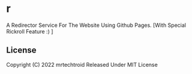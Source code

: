 # r
A Redirector Service For The Website Using Github Pages. [With Special Rickroll Feature :) ] 

## License
Copyright (C) 2022 mrtechtroid
Released Under MIT License 